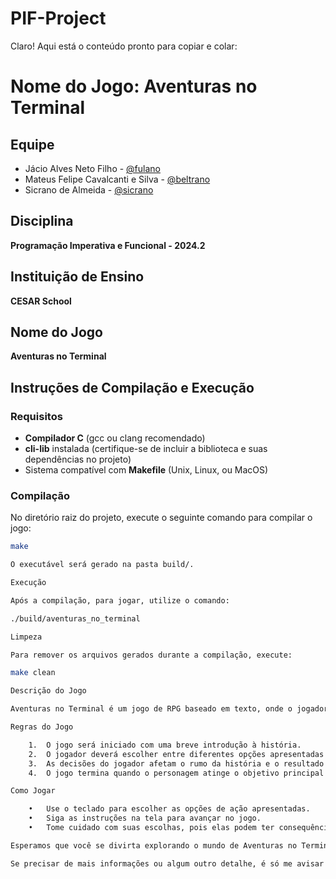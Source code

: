 # PIF-Project
Claro! Aqui está o conteúdo pronto para copiar e colar:

# Nome do Jogo: **Aventuras no Terminal**

## Equipe
- Jácio Alves Neto Filho - [@fulano](https://github.com/fulano)
- Mateus Felipe Cavalcanti e Silva - [@beltrano](https://github.com/beltrano)
- Sicrano de Almeida - [@sicrano](https://github.com/sicrano)

## Disciplina
**Programação Imperativa e Funcional - 2024.2**

## Instituição de Ensino
**CESAR School**

## Nome do Jogo
**Aventuras no Terminal** 

## Instruções de Compilação e Execução

### Requisitos
- **Compilador C** (gcc ou clang recomendado)
- **cli-lib** instalada (certifique-se de incluir a biblioteca e suas dependências no projeto)
- Sistema compatível com **Makefile** (Unix, Linux, ou MacOS)

### Compilação
No diretório raiz do projeto, execute o seguinte comando para compilar o jogo:

```bash
make

O executável será gerado na pasta build/.

Execução

Após a compilação, para jogar, utilize o comando:

./build/aventuras_no_terminal

Limpeza

Para remover os arquivos gerados durante a compilação, execute:

make clean

Descrição do Jogo

Aventuras no Terminal é um jogo de RPG baseado em texto, onde o jogador é desafiado a tomar decisões que irão determinar o destino do personagem principal. A história se desenrola em um ambiente de fantasia, com monstros, tesouros e segredos escondidos. Suas escolhas podem levar à glória ou ao fracasso, então escolha com sabedoria!

Regras do Jogo

	1.	O jogo será iniciado com uma breve introdução à história.
	2.	O jogador deverá escolher entre diferentes opções apresentadas no terminal para avançar na aventura.
	3.	As decisões do jogador afetam o rumo da história e o resultado final.
	4.	O jogo termina quando o personagem atinge o objetivo principal ou encontra um fim trágico.

Como Jogar

	•	Use o teclado para escolher as opções de ação apresentadas.
	•	Siga as instruções na tela para avançar no jogo.
	•	Tome cuidado com suas escolhas, pois elas podem ter consequências!

Esperamos que você se divirta explorando o mundo de Aventuras no Terminal!

Se precisar de mais informações ou algum outro detalhe, é só me avisar!